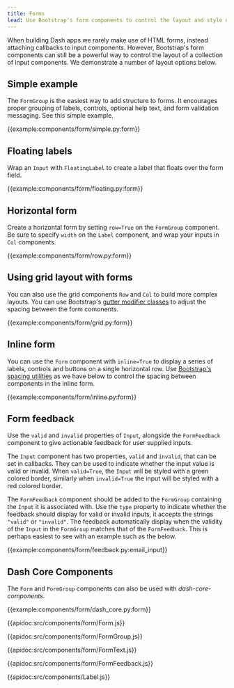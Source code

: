 ```yaml
---
title: Forms
lead: Use Bootstrap's form components to control the layout and style of your input components.
---
```


When building Dash apps we rarely make use of HTML forms, instead attaching callbacks to input components. However, Bootstrap's form components can still be a powerful way to control the layout of a collection of input components. We demonstrate a number of layout options below.

## Simple example

The `FormGroup` is the easiest way to add structure to forms. It encourages proper grouping of labels, controls, optional help text, and form validation messaging. See this simple example.

{{example:components/form/simple.py:form}}


## Floating labels

Wrap an `Input` with `FloatingLabel` to create a label that floats over the form field.

{{example:components/form/floating.py:form}}
## Horizontal form

Create a horizontal form by setting `row=True` on the `FormGroup` component. Be sure to specify `width` on the `Label` component, and wrap your inputs in `Col` components.

{{example:components/form/row.py:form}}

## Using grid layout with forms

You can also use the grid components `Row` and `Col` to build more complex layouts. You can use Bootstrap's [gutter modifier classes](https://getbootstrap.com/docs/5.1/layout/gutters/) to adjust the spacing between the form comonents.

{{example:components/form/grid.py:form}}

## Inline form

You can use the `Form` component with `inline=True` to display a series of labels, controls and buttons on a single horizontal row. Use [Bootstrap's spacing utilities](https://getbootstrap.com/docs/4.3/utilities/spacing/) as we have below to control the spacing between components in the inline form.

{{example:components/form/inline.py:form}}

## Form feedback

Use the `valid` and `invalid` properties of `Input`, alongside the `FormFeedback` component to give actionable feedback for user supplied inputs.

The `Input` component has two properties, `valid` and `invalid`, that can be set in callbacks. They can be used to indicate whether the input value is valid or invalid. When `valid=True`, the `Input` will be styled with a green colored border, similarly when `invalid=True` the input will be styled with a red colored border.

The `FormFeedback` component should be added to the `FormGroup` containing the `Input` it is associated with. Use the `type` property to indicate whether the feedback should display for valid or invalid inputs, it accepts the strings `"valid"` or `"invalid"`. The feedback automatically display when the validity of the `Input` in the `FormGroup` matches that of the `FormFeedback`. This is perhaps easiest to see with an example such as the below.

{{example:components/form/feedback.py:email_input}}

## Dash Core Components

The `Form` and `FormGroup` components can also be used with _dash-core-components_.

{{example:components/form/dash_core.py:form}}

{{apidoc:src/components/form/Form.js}}

{{apidoc:src/components/form/FormGroup.js}}

{{apidoc:src/components/form/FormText.js}}

{{apidoc:src/components/form/FormFeedback.js}}

{{apidoc:src/components/Label.js}}
